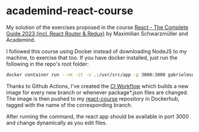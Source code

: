 # academind-react-course
My solution of the exercises proposed in the course [React - The Complete Guide 2023 (incl. React Router &amp; Redux)](https://www.udemy.com/course/react-the-complete-guide-incl-redux/) by Maximilian Schwarzmüller and Academind.

I followed this course using Docker instead of downloading NodeJS to my machine, to exercise that too. If you have docker installed, just run the following in the repo's root folder:

```bash
docker container run --rm -it -v .:/usr/src/app -p 3000:3000 gabrielmsollero/react-course:<branch_name>
```

Thanks to Github Actions, I've created the [CI Workflow](https://github.com/gabrielmsollero/academind-react-course/blob/main/.github/workflows/ci.yml) which builds a new image for every new branch or whenever package*.json files are changed. The image is then pushed to my [react-course](https://hub.docker.com/repository/docker/gabrielmsollero/react-course) repository in Dockerhub, tagged with the name of the corresponding branch.

After running the command, the react app should be available in port 3000 and change dynamically as you edit files.